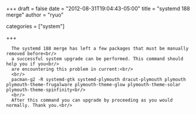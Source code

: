 
+++
draft = false
date = "2012-08-31T19:04:43-05:00"
title = "systemd 188 merge"
author = "ryuo"

categories = ["system"]

+++

      The systemd 188 merge has left a few packages that must be manually removed before<br/>
      a successful system upgrade can be performed. This command should help you if you<br/>
      are encountering this problem in current:<br/>
      <br/>
      pacman-g2 -R systemd-gtk systemd-plymouth dracut-plymouth plymouth plymouth-theme-frugalware plymouth-theme-glow plymouth-theme-solar plymouth-theme-spinfinity<br/>
      <br/>
      After this command you can upgrade by proceeding as you would normally. Thank you.<br/>
        
    
